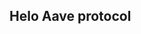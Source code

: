 <html>
    <head>
        <script type="text/javascript" src="node_modules/web3/dist/web3.min.js"></script>
    </head>
    <body>

  <h2>Helo Aave protocol</h2>
        <script>
         
//  Http provider  quick node jss network
//  var provider = 'https://broken-crimson-glitter.quiknode.pro/4f9d0f8b13786e6c6dcab61ac4518a3561ec2b3c/';
//  var web3Provider = new Web3.providers.HttpProvider(provider);
//  var web3 = new Web3(web3Provider);


// Http provider  etherum mainnet network
var web3 = new Web3(new Web3.providers.HttpProvider('https://mainnet.infura.io/v3/b8d33a1adfae4e60a75a93c46f01f068'));console.log(web3);


// ==================create instent abi and contract address ==============================

const stakingAbi = [{"inputs":[{"internalType":"contract IERC20","name":"stakedToken","type":"address"},{"internalType":"contract IERC20","name":"rewardToken","type":"address"},{"internalType":"uint256","name":"cooldownSeconds","type":"uint256"},{"internalType":"uint256","name":"unstakeWindow","type":"uint256"},{"internalType":"address","name":"rewardsVault","type":"address"},{"internalType":"address","name":"emissionManager","type":"address"},{"internalType":"uint128","name":"distributionDuration","type":"uint128"}],"stateMutability":"nonpayable","type":"constructor"},{"anonymous":false,"inputs":[{"indexed":true,"internalType":"address","name":"owner","type":"address"},{"indexed":true,"internalType":"address","name":"spender","type":"address"},{"indexed":false,"internalType":"uint256","name":"value","type":"uint256"}],"name":"Approval","type":"event"},{"anonymous":false,"inputs":[{"indexed":true,"internalType":"address","name":"asset","type":"address"},{"indexed":false,"internalType":"uint256","name":"emission","type":"uint256"}],"name":"AssetConfigUpdated","type":"event"},{"anonymous":false,"inputs":[{"indexed":true,"internalType":"address","name":"asset","type":"address"},{"indexed":false,"internalType":"uint256","name":"index","type":"uint256"}],"name":"AssetIndexUpdated","type":"event"},{"anonymous":false,"inputs":[{"indexed":true,"internalType":"address","name":"user","type":"address"}],"name":"Cooldown","type":"event"},{"anonymous":false,"inputs":[{"indexed":true,"internalType":"address","name":"from","type":"address"},{"indexed":true,"internalType":"address","name":"to","type":"address"},{"indexed":false,"internalType":"uint256","name":"amount","type":"uint256"}],"name":"Redeem","type":"event"},{"anonymous":false,"inputs":[{"indexed":false,"internalType":"address","name":"user","type":"address"},{"indexed":false,"internalType":"uint256","name":"amount","type":"uint256"}],"name":"RewardsAccrued","type":"event"},{"anonymous":false,"inputs":[{"indexed":true,"internalType":"address","name":"from","type":"address"},{"indexed":true,"internalType":"address","name":"to","type":"address"},{"indexed":false,"internalType":"uint256","name":"amount","type":"uint256"}],"name":"RewardsClaimed","type":"event"},{"anonymous":false,"inputs":[{"indexed":false,"internalType":"address","name":"owner","type":"address"},{"indexed":false,"internalType":"uint128","name":"oldValue","type":"uint128"},{"indexed":false,"internalType":"uint128","name":"newValue","type":"uint128"}],"name":"SnapshotDone","type":"event"},{"anonymous":false,"inputs":[{"indexed":true,"internalType":"address","name":"from","type":"address"},{"indexed":true,"internalType":"address","name":"onBehalfOf","type":"address"},{"indexed":false,"internalType":"uint256","name":"amount","type":"uint256"}],"name":"Staked","type":"event"},{"anonymous":false,"inputs":[{"indexed":true,"internalType":"address","name":"from","type":"address"},{"indexed":true,"internalType":"address","name":"to","type":"address"},{"indexed":false,"internalType":"uint256","name":"value","type":"uint256"}],"name":"Transfer","type":"event"},{"anonymous":false,"inputs":[{"indexed":true,"internalType":"address","name":"user","type":"address"},{"indexed":true,"internalType":"address","name":"asset","type":"address"},{"indexed":false,"internalType":"uint256","name":"index","type":"uint256"}],"name":"UserIndexUpdated","type":"event"},{"inputs":[],"name":"COOLDOWN_SECONDS","outputs":[{"internalType":"uint256","name":"","type":"uint256"}],"stateMutability":"view","type":"function"},{"inputs":[],"name":"DISTRIBUTION_END","outputs":[{"internalType":"uint256","name":"","type":"uint256"}],"stateMutability":"view","type":"function"},{"inputs":[],"name":"EMISSION_MANAGER","outputs":[{"internalType":"address","name":"","type":"address"}],"stateMutability":"view","type":"function"},{"inputs":[],"name":"PRECISION","outputs":[{"internalType":"uint8","name":"","type":"uint8"}],"stateMutability":"view","type":"function"},{"inputs":[],"name":"REVISION","outputs":[{"internalType":"uint256","name":"","type":"uint256"}],"stateMutability":"view","type":"function"},{"inputs":[],"name":"REWARDS_VAULT","outputs":[{"internalType":"address","name":"","type":"address"}],"stateMutability":"view","type":"function"},{"inputs":[],"name":"REWARD_TOKEN","outputs":[{"internalType":"contract IERC20","name":"","type":"address"}],"stateMutability":"view","type":"function"},{"inputs":[],"name":"STAKED_TOKEN","outputs":[{"internalType":"contract IERC20","name":"","type":"address"}],"stateMutability":"view","type":"function"},{"inputs":[],"name":"UNSTAKE_WINDOW","outputs":[{"internalType":"uint256","name":"","type":"uint256"}],"stateMutability":"view","type":"function"},{"inputs":[],"name":"_aaveGovernance","outputs":[{"internalType":"contract ITransferHook","name":"","type":"address"}],"stateMutability":"view","type":"function"},{"inputs":[{"internalType":"address","name":"","type":"address"}],"name":"_countsSnapshots","outputs":[{"internalType":"uint256","name":"","type":"uint256"}],"stateMutability":"view","type":"function"},{"inputs":[{"internalType":"address","name":"","type":"address"},{"internalType":"uint256","name":"","type":"uint256"}],"name":"_snapshots","outputs":[{"internalType":"uint128","name":"blockNumber","type":"uint128"},{"internalType":"uint128","name":"value","type":"uint128"}],"stateMutability":"view","type":"function"},{"inputs":[{"internalType":"address","name":"owner","type":"address"},{"internalType":"address","name":"spender","type":"address"}],"name":"allowance","outputs":[{"internalType":"uint256","name":"","type":"uint256"}],"stateMutability":"view","type":"function"},{"inputs":[{"internalType":"address","name":"spender","type":"address"},{"internalType":"uint256","name":"amount","type":"uint256"}],"name":"approve","outputs":[{"internalType":"bool","name":"","type":"bool"}],"stateMutability":"nonpayable","type":"function"},{"inputs":[{"internalType":"address","name":"","type":"address"}],"name":"assets","outputs":[{"internalType":"uint128","name":"emissionPerSecond","type":"uint128"},{"internalType":"uint128","name":"lastUpdateTimestamp","type":"uint128"},{"internalType":"uint256","name":"index","type":"uint256"}],"stateMutability":"view","type":"function"},{"inputs":[{"internalType":"address","name":"account","type":"address"}],"name":"balanceOf","outputs":[{"internalType":"uint256","name":"","type":"uint256"}],"stateMutability":"view","type":"function"},{"inputs":[{"internalType":"address","name":"to","type":"address"},{"internalType":"uint256","name":"amount","type":"uint256"}],"name":"claimRewards","outputs":[],"stateMutability":"nonpayable","type":"function"},{"inputs":[{"components":[{"internalType":"uint128","name":"emissionPerSecond","type":"uint128"},{"internalType":"uint256","name":"totalStaked","type":"uint256"},{"internalType":"address","name":"underlyingAsset","type":"address"}],"internalType":"struct DistributionTypes.AssetConfigInput[]","name":"assetsConfigInput","type":"tuple[]"}],"name":"configureAssets","outputs":[],"stateMutability":"nonpayable","type":"function"},{"inputs":[],"name":"cooldown","outputs":[],"stateMutability":"nonpayable","type":"function"},{"inputs":[],"name":"decimals","outputs":[{"internalType":"uint8","name":"","type":"uint8"}],"stateMutability":"view","type":"function"},{"inputs":[{"internalType":"address","name":"spender","type":"address"},{"internalType":"uint256","name":"subtractedValue","type":"uint256"}],"name":"decreaseAllowance","outputs":[{"internalType":"bool","name":"","type":"bool"}],"stateMutability":"nonpayable","type":"function"},{"inputs":[{"internalType":"uint256","name":"fromCooldownTimestamp","type":"uint256"},{"internalType":"uint256","name":"amountToReceive","type":"uint256"},{"internalType":"address","name":"toAddress","type":"address"},{"internalType":"uint256","name":"toBalance","type":"uint256"}],"name":"getNextCooldownTimestamp","outputs":[{"internalType":"uint256","name":"","type":"uint256"}],"stateMutability":"nonpayable","type":"function"},{"inputs":[{"internalType":"address","name":"staker","type":"address"}],"name":"getTotalRewardsBalance","outputs":[{"internalType":"uint256","name":"","type":"uint256"}],"stateMutability":"view","type":"function"},{"inputs":[{"internalType":"address","name":"user","type":"address"},{"internalType":"address","name":"asset","type":"address"}],"name":"getUserAssetData","outputs":[{"internalType":"uint256","name":"","type":"uint256"}],"stateMutability":"view","type":"function"},{"inputs":[{"internalType":"address","name":"spender","type":"address"},{"internalType":"uint256","name":"addedValue","type":"uint256"}],"name":"increaseAllowance","outputs":[{"internalType":"bool","name":"","type":"bool"}],"stateMutability":"nonpayable","type":"function"},{"inputs":[{"internalType":"contract ITransferHook","name":"aaveGovernance","type":"address"},{"internalType":"string","name":"name","type":"string"},{"internalType":"string","name":"symbol","type":"string"},{"internalType":"uint8","name":"decimals","type":"uint8"}],"name":"initialize","outputs":[],"stateMutability":"nonpayable","type":"function"},{"inputs":[],"name":"name","outputs":[{"internalType":"string","name":"","type":"string"}],"stateMutability":"view","type":"function"},{"inputs":[{"internalType":"address","name":"to","type":"address"},{"internalType":"uint256","name":"amount","type":"uint256"}],"name":"redeem","outputs":[],"stateMutability":"nonpayable","type":"function"},{"inputs":[{"internalType":"address","name":"onBehalfOf","type":"address"},{"internalType":"uint256","name":"amount","type":"uint256"}],"name":"stake","outputs":[],"stateMutability":"nonpayable","type":"function"},{"inputs":[{"internalType":"address","name":"","type":"address"}],"name":"stakerRewardsToClaim","outputs":[{"internalType":"uint256","name":"","type":"uint256"}],"stateMutability":"view","type":"function"},{"inputs":[{"internalType":"address","name":"","type":"address"}],"name":"stakersCooldowns","outputs":[{"internalType":"uint256","name":"","type":"uint256"}],"stateMutability":"view","type":"function"},{"inputs":[],"name":"symbol","outputs":[{"internalType":"string","name":"","type":"string"}],"stateMutability":"view","type":"function"},{"inputs":[],"name":"totalSupply","outputs":[{"internalType":"uint256","name":"","type":"uint256"}],"stateMutability":"view","type":"function"},{"inputs":[{"internalType":"address","name":"recipient","type":"address"},{"internalType":"uint256","name":"amount","type":"uint256"}],"name":"transfer","outputs":[{"internalType":"bool","name":"","type":"bool"}],"stateMutability":"nonpayable","type":"function"},{"inputs":[{"internalType":"address","name":"sender","type":"address"},{"internalType":"address","name":"recipient","type":"address"},{"internalType":"uint256","name":"amount","type":"uint256"}],"name":"transferFrom","outputs":[{"internalType":"bool","name":"","type":"bool"}],"stateMutability":"nonpayable","type":"function"}]





// ========================== start landing smart contract ==========================================

const LandingAbi = [{"anonymous":false,"inputs":[{"indexed":true,"internalType":"address","name":"_reserve","type":"address"},{"indexed":true,"internalType":"address","name":"_user","type":"address"},{"indexed":false,"internalType":"uint256","name":"_amount","type":"uint256"},{"indexed":false,"internalType":"uint256","name":"_borrowRateMode","type":"uint256"},{"indexed":false,"internalType":"uint256","name":"_borrowRate","type":"uint256"},{"indexed":false,"internalType":"uint256","name":"_originationFee","type":"uint256"},{"indexed":false,"internalType":"uint256","name":"_borrowBalanceIncrease","type":"uint256"},{"indexed":true,"internalType":"uint16","name":"_referral","type":"uint16"},{"indexed":false,"internalType":"uint256","name":"_timestamp","type":"uint256"}],"name":"Borrow","type":"event"},{"anonymous":false,"inputs":[{"indexed":true,"internalType":"address","name":"_reserve","type":"address"},{"indexed":true,"internalType":"address","name":"_user","type":"address"},{"indexed":false,"internalType":"uint256","name":"_amount","type":"uint256"},{"indexed":true,"internalType":"uint16","name":"_referral","type":"uint16"},{"indexed":false,"internalType":"uint256","name":"_timestamp","type":"uint256"}],"name":"Deposit","type":"event"},{"anonymous":false,"inputs":[{"indexed":true,"internalType":"address","name":"_target","type":"address"},{"indexed":true,"internalType":"address","name":"_reserve","type":"address"},{"indexed":false,"internalType":"uint256","name":"_amount","type":"uint256"},{"indexed":false,"internalType":"uint256","name":"_totalFee","type":"uint256"},{"indexed":false,"internalType":"uint256","name":"_protocolFee","type":"uint256"},{"indexed":false,"internalType":"uint256","name":"_timestamp","type":"uint256"}],"name":"FlashLoan","type":"event"},{"anonymous":false,"inputs":[{"indexed":true,"internalType":"address","name":"_collateral","type":"address"},{"indexed":true,"internalType":"address","name":"_reserve","type":"address"},{"indexed":true,"internalType":"address","name":"_user","type":"address"},{"indexed":false,"internalType":"uint256","name":"_purchaseAmount","type":"uint256"},{"indexed":false,"internalType":"uint256","name":"_liquidatedCollateralAmount","type":"uint256"},{"indexed":false,"internalType":"uint256","name":"_accruedBorrowInterest","type":"uint256"},{"indexed":false,"internalType":"address","name":"_liquidator","type":"address"},{"indexed":false,"internalType":"bool","name":"_receiveAToken","type":"bool"},{"indexed":false,"internalType":"uint256","name":"_timestamp","type":"uint256"}],"name":"LiquidationCall","type":"event"},{"anonymous":false,"inputs":[{"indexed":true,"internalType":"address","name":"_collateral","type":"address"},{"indexed":true,"internalType":"address","name":"_reserve","type":"address"},{"indexed":true,"internalType":"address","name":"_user","type":"address"},{"indexed":false,"internalType":"uint256","name":"_feeLiquidated","type":"uint256"},{"indexed":false,"internalType":"uint256","name":"_liquidatedCollateralForFee","type":"uint256"},{"indexed":false,"internalType":"uint256","name":"_timestamp","type":"uint256"}],"name":"OriginationFeeLiquidated","type":"event"},{"anonymous":false,"inputs":[{"indexed":true,"internalType":"address","name":"_reserve","type":"address"},{"indexed":true,"internalType":"address","name":"_user","type":"address"},{"indexed":false,"internalType":"uint256","name":"_newStableRate","type":"uint256"},{"indexed":false,"internalType":"uint256","name":"_borrowBalanceIncrease","type":"uint256"},{"indexed":false,"internalType":"uint256","name":"_timestamp","type":"uint256"}],"name":"RebalanceStableBorrowRate","type":"event"},{"anonymous":false,"inputs":[{"indexed":true,"internalType":"address","name":"_reserve","type":"address"},{"indexed":true,"internalType":"address","name":"_user","type":"address"},{"indexed":false,"internalType":"uint256","name":"_amount","type":"uint256"},{"indexed":false,"internalType":"uint256","name":"_timestamp","type":"uint256"}],"name":"RedeemUnderlying","type":"event"},{"anonymous":false,"inputs":[{"indexed":true,"internalType":"address","name":"_reserve","type":"address"},{"indexed":true,"internalType":"address","name":"_user","type":"address"},{"indexed":true,"internalType":"address","name":"_repayer","type":"address"},{"indexed":false,"internalType":"uint256","name":"_amountMinusFees","type":"uint256"},{"indexed":false,"internalType":"uint256","name":"_fees","type":"uint256"},{"indexed":false,"internalType":"uint256","name":"_borrowBalanceIncrease","type":"uint256"},{"indexed":false,"internalType":"uint256","name":"_timestamp","type":"uint256"}],"name":"Repay","type":"event"},{"anonymous":false,"inputs":[{"indexed":true,"internalType":"address","name":"_reserve","type":"address"},{"indexed":true,"internalType":"address","name":"_user","type":"address"}],"name":"ReserveUsedAsCollateralDisabled","type":"event"},{"anonymous":false,"inputs":[{"indexed":true,"internalType":"address","name":"_reserve","type":"address"},{"indexed":true,"internalType":"address","name":"_user","type":"address"}],"name":"ReserveUsedAsCollateralEnabled","type":"event"},{"anonymous":false,"inputs":[{"indexed":true,"internalType":"address","name":"_reserve","type":"address"},{"indexed":true,"internalType":"address","name":"_user","type":"address"},{"indexed":false,"internalType":"uint256","name":"_newRateMode","type":"uint256"},{"indexed":false,"internalType":"uint256","name":"_newRate","type":"uint256"},{"indexed":false,"internalType":"uint256","name":"_borrowBalanceIncrease","type":"uint256"},{"indexed":false,"internalType":"uint256","name":"_timestamp","type":"uint256"}],"name":"Swap","type":"event"},{"constant":true,"inputs":[],"name":"LENDINGPOOL_REVISION","outputs":[{"internalType":"uint256","name":"","type":"uint256"}],"payable":false,"stateMutability":"view","type":"function"},{"constant":true,"inputs":[],"name":"UINT_MAX_VALUE","outputs":[{"internalType":"uint256","name":"","type":"uint256"}],"payable":false,"stateMutability":"view","type":"function"},{"constant":true,"inputs":[],"name":"addressesProvider","outputs":[{"internalType":"contract LendingPoolAddressesProvider","name":"","type":"address"}],"payable":false,"stateMutability":"view","type":"function"},{"constant":false,"inputs":[{"internalType":"address","name":"_reserve","type":"address"},{"internalType":"uint256","name":"_amount","type":"uint256"},{"internalType":"uint256","name":"_interestRateMode","type":"uint256"},{"internalType":"uint16","name":"_referralCode","type":"uint16"}],"name":"borrow","outputs":[],"payable":false,"stateMutability":"nonpayable","type":"function"},{"constant":true,"inputs":[],"name":"core","outputs":[{"internalType":"contract LendingPoolCore","name":"","type":"address"}],"payable":false,"stateMutability":"view","type":"function"},{"constant":true,"inputs":[],"name":"dataProvider","outputs":[{"internalType":"contract LendingPoolDataProvider","name":"","type":"address"}],"payable":false,"stateMutability":"view","type":"function"},{"constant":false,"inputs":[{"internalType":"address","name":"_reserve","type":"address"},{"internalType":"uint256","name":"_amount","type":"uint256"},{"internalType":"uint16","name":"_referralCode","type":"uint16"}],"name":"deposit","outputs":[],"payable":true,"stateMutability":"payable","type":"function"},{"constant":false,"inputs":[{"internalType":"address","name":"_receiver","type":"address"},{"internalType":"address","name":"_reserve","type":"address"},{"internalType":"uint256","name":"_amount","type":"uint256"},{"internalType":"bytes","name":"_params","type":"bytes"}],"name":"flashLoan","outputs":[],"payable":false,"stateMutability":"nonpayable","type":"function"},{"constant":true,"inputs":[{"internalType":"address","name":"_reserve","type":"address"}],"name":"getReserveConfigurationData","outputs":[{"internalType":"uint256","name":"ltv","type":"uint256"},{"internalType":"uint256","name":"liquidationThreshold","type":"uint256"},{"internalType":"uint256","name":"liquidationBonus","type":"uint256"},{"internalType":"address","name":"interestRateStrategyAddress","type":"address"},{"internalType":"bool","name":"usageAsCollateralEnabled","type":"bool"},{"internalType":"bool","name":"borrowingEnabled","type":"bool"},{"internalType":"bool","name":"stableBorrowRateEnabled","type":"bool"},{"internalType":"bool","name":"isActive","type":"bool"}],"payable":false,"stateMutability":"view","type":"function"},{"constant":true,"inputs":[{"internalType":"address","name":"_reserve","type":"address"}],"name":"getReserveData","outputs":[{"internalType":"uint256","name":"totalLiquidity","type":"uint256"},{"internalType":"uint256","name":"availableLiquidity","type":"uint256"},{"internalType":"uint256","name":"totalBorrowsStable","type":"uint256"},{"internalType":"uint256","name":"totalBorrowsVariable","type":"uint256"},{"internalType":"uint256","name":"liquidityRate","type":"uint256"},{"internalType":"uint256","name":"variableBorrowRate","type":"uint256"},{"internalType":"uint256","name":"stableBorrowRate","type":"uint256"},{"internalType":"uint256","name":"averageStableBorrowRate","type":"uint256"},{"internalType":"uint256","name":"utilizationRate","type":"uint256"},{"internalType":"uint256","name":"liquidityIndex","type":"uint256"},{"internalType":"uint256","name":"variableBorrowIndex","type":"uint256"},{"internalType":"address","name":"aTokenAddress","type":"address"},{"internalType":"uint40","name":"lastUpdateTimestamp","type":"uint40"}],"payable":false,"stateMutability":"view","type":"function"},{"constant":true,"inputs":[],"name":"getReserves","outputs":[{"internalType":"address[]","name":"","type":"address[]"}],"payable":false,"stateMutability":"view","type":"function"},{"constant":true,"inputs":[{"internalType":"address","name":"_user","type":"address"}],"name":"getUserAccountData","outputs":[{"internalType":"uint256","name":"totalLiquidityETH","type":"uint256"},{"internalType":"uint256","name":"totalCollateralETH","type":"uint256"},{"internalType":"uint256","name":"totalBorrowsETH","type":"uint256"},{"internalType":"uint256","name":"totalFeesETH","type":"uint256"},{"internalType":"uint256","name":"availableBorrowsETH","type":"uint256"},{"internalType":"uint256","name":"currentLiquidationThreshold","type":"uint256"},{"internalType":"uint256","name":"ltv","type":"uint256"},{"internalType":"uint256","name":"healthFactor","type":"uint256"}],"payable":false,"stateMutability":"view","type":"function"},{"constant":true,"inputs":[{"internalType":"address","name":"_reserve","type":"address"},{"internalType":"address","name":"_user","type":"address"}],"name":"getUserReserveData","outputs":[{"internalType":"uint256","name":"currentATokenBalance","type":"uint256"},{"internalType":"uint256","name":"currentBorrowBalance","type":"uint256"},{"internalType":"uint256","name":"principalBorrowBalance","type":"uint256"},{"internalType":"uint256","name":"borrowRateMode","type":"uint256"},{"internalType":"uint256","name":"borrowRate","type":"uint256"},{"internalType":"uint256","name":"liquidityRate","type":"uint256"},{"internalType":"uint256","name":"originationFee","type":"uint256"},{"internalType":"uint256","name":"variableBorrowIndex","type":"uint256"},{"internalType":"uint256","name":"lastUpdateTimestamp","type":"uint256"},{"internalType":"bool","name":"usageAsCollateralEnabled","type":"bool"}],"payable":false,"stateMutability":"view","type":"function"},{"constant":false,"inputs":[{"internalType":"contract LendingPoolAddressesProvider","name":"_addressesProvider","type":"address"}],"name":"initialize","outputs":[],"payable":false,"stateMutability":"nonpayable","type":"function"},{"constant":false,"inputs":[{"internalType":"address","name":"_collateral","type":"address"},{"internalType":"address","name":"_reserve","type":"address"},{"internalType":"address","name":"_user","type":"address"},{"internalType":"uint256","name":"_purchaseAmount","type":"uint256"},{"internalType":"bool","name":"_receiveAToken","type":"bool"}],"name":"liquidationCall","outputs":[],"payable":true,"stateMutability":"payable","type":"function"},{"constant":true,"inputs":[],"name":"parametersProvider","outputs":[{"internalType":"contract LendingPoolParametersProvider","name":"","type":"address"}],"payable":false,"stateMutability":"view","type":"function"},{"constant":false,"inputs":[{"internalType":"address","name":"_reserve","type":"address"},{"internalType":"address","name":"_user","type":"address"}],"name":"rebalanceStableBorrowRate","outputs":[],"payable":false,"stateMutability":"nonpayable","type":"function"},{"constant":false,"inputs":[{"internalType":"address","name":"_reserve","type":"address"},{"internalType":"address payable","name":"_user","type":"address"},{"internalType":"uint256","name":"_amount","type":"uint256"},{"internalType":"uint256","name":"_aTokenBalanceAfterRedeem","type":"uint256"}],"name":"redeemUnderlying","outputs":[],"payable":false,"stateMutability":"nonpayable","type":"function"},{"constant":false,"inputs":[{"internalType":"address","name":"_reserve","type":"address"},{"internalType":"uint256","name":"_amount","type":"uint256"},{"internalType":"address payable","name":"_onBehalfOf","type":"address"}],"name":"repay","outputs":[],"payable":true,"stateMutability":"payable","type":"function"},{"constant":false,"inputs":[{"internalType":"address","name":"_reserve","type":"address"},{"internalType":"bool","name":"_useAsCollateral","type":"bool"}],"name":"setUserUseReserveAsCollateral","outputs":[],"payable":false,"stateMutability":"nonpayable","type":"function"},{"constant":false,"inputs":[{"internalType":"address","name":"_reserve","type":"address"}],"name":"swapBorrowRateMode","outputs":[],"payable":false,"stateMutability":"nonpayable","type":"function"}]


// ================================ Start Aave token Abi ==============================================

const aaveTokenAbi = [{"inputs":[],"stateMutability":"nonpayable","type":"constructor"},{"anonymous":false,"inputs":[{"indexed":true,"internalType":"address","name":"owner","type":"address"},{"indexed":true,"internalType":"address","name":"spender","type":"address"},{"indexed":false,"internalType":"uint256","name":"value","type":"uint256"}],"name":"Approval","type":"event"},{"anonymous":false,"inputs":[{"indexed":true,"internalType":"address","name":"delegator","type":"address"},{"indexed":true,"internalType":"address","name":"delegatee","type":"address"},{"indexed":false,"internalType":"enum IGovernancePowerDelegationToken.DelegationType","name":"delegationType","type":"uint8"}],"name":"DelegateChanged","type":"event"},{"anonymous":false,"inputs":[{"indexed":true,"internalType":"address","name":"user","type":"address"},{"indexed":false,"internalType":"uint256","name":"amount","type":"uint256"},{"indexed":false,"internalType":"enum IGovernancePowerDelegationToken.DelegationType","name":"delegationType","type":"uint8"}],"name":"DelegatedPowerChanged","type":"event"},{"anonymous":false,"inputs":[{"indexed":true,"internalType":"address","name":"from","type":"address"},{"indexed":true,"internalType":"address","name":"to","type":"address"},{"indexed":false,"internalType":"uint256","name":"value","type":"uint256"}],"name":"Transfer","type":"event"},{"inputs":[],"name":"DELEGATE_BY_TYPE_TYPEHASH","outputs":[{"internalType":"bytes32","name":"","type":"bytes32"}],"stateMutability":"view","type":"function"},{"inputs":[],"name":"DELEGATE_TYPEHASH","outputs":[{"internalType":"bytes32","name":"","type":"bytes32"}],"stateMutability":"view","type":"function"},{"inputs":[],"name":"DOMAIN_SEPARATOR","outputs":[{"internalType":"bytes32","name":"","type":"bytes32"}],"stateMutability":"view","type":"function"},{"inputs":[],"name":"EIP712_REVISION","outputs":[{"internalType":"bytes","name":"","type":"bytes"}],"stateMutability":"view","type":"function"},{"inputs":[],"name":"PERMIT_TYPEHASH","outputs":[{"internalType":"bytes32","name":"","type":"bytes32"}],"stateMutability":"view","type":"function"},{"inputs":[],"name":"REVISION","outputs":[{"internalType":"uint256","name":"","type":"uint256"}],"stateMutability":"view","type":"function"},{"inputs":[],"name":"_aaveGovernance","outputs":[{"internalType":"contract ITransferHook","name":"","type":"address"}],"stateMutability":"view","type":"function"},{"inputs":[{"internalType":"address","name":"","type":"address"}],"name":"_nonces","outputs":[{"internalType":"uint256","name":"","type":"uint256"}],"stateMutability":"view","type":"function"},{"inputs":[{"internalType":"address","name":"","type":"address"},{"internalType":"uint256","name":"","type":"uint256"}],"name":"_votingSnapshots","outputs":[{"internalType":"uint128","name":"blockNumber","type":"uint128"},{"internalType":"uint128","name":"value","type":"uint128"}],"stateMutability":"view","type":"function"},{"inputs":[{"internalType":"address","name":"","type":"address"}],"name":"_votingSnapshotsCounts","outputs":[{"internalType":"uint256","name":"","type":"uint256"}],"stateMutability":"view","type":"function"},{"inputs":[{"internalType":"address","name":"owner","type":"address"},{"internalType":"address","name":"spender","type":"address"}],"name":"allowance","outputs":[{"internalType":"uint256","name":"","type":"uint256"}],"stateMutability":"view","type":"function"},{"inputs":[{"internalType":"address","name":"spender","type":"address"},{"internalType":"uint256","name":"amount","type":"uint256"}],"name":"approve","outputs":[{"internalType":"bool","name":"","type":"bool"}],"stateMutability":"nonpayable","type":"function"},{"inputs":[{"internalType":"address","name":"account","type":"address"}],"name":"balanceOf","outputs":[{"internalType":"uint256","name":"","type":"uint256"}],"stateMutability":"view","type":"function"},{"inputs":[],"name":"decimals","outputs":[{"internalType":"uint8","name":"","type":"uint8"}],"stateMutability":"view","type":"function"},{"inputs":[{"internalType":"address","name":"spender","type":"address"},{"internalType":"uint256","name":"subtractedValue","type":"uint256"}],"name":"decreaseAllowance","outputs":[{"internalType":"bool","name":"","type":"bool"}],"stateMutability":"nonpayable","type":"function"},{"inputs":[{"internalType":"address","name":"delegatee","type":"address"}],"name":"delegate","outputs":[],"stateMutability":"nonpayable","type":"function"},{"inputs":[{"internalType":"address","name":"delegatee","type":"address"},{"internalType":"uint256","name":"nonce","type":"uint256"},{"internalType":"uint256","name":"expiry","type":"uint256"},{"internalType":"uint8","name":"v","type":"uint8"},{"internalType":"bytes32","name":"r","type":"bytes32"},{"internalType":"bytes32","name":"s","type":"bytes32"}],"name":"delegateBySig","outputs":[],"stateMutability":"nonpayable","type":"function"},{"inputs":[{"internalType":"address","name":"delegatee","type":"address"},{"internalType":"enum IGovernancePowerDelegationToken.DelegationType","name":"delegationType","type":"uint8"}],"name":"delegateByType","outputs":[],"stateMutability":"nonpayable","type":"function"},{"inputs":[{"internalType":"address","name":"delegatee","type":"address"},{"internalType":"enum IGovernancePowerDelegationToken.DelegationType","name":"delegationType","type":"uint8"},{"internalType":"uint256","name":"nonce","type":"uint256"},{"internalType":"uint256","name":"expiry","type":"uint256"},{"internalType":"uint8","name":"v","type":"uint8"},{"internalType":"bytes32","name":"r","type":"bytes32"},{"internalType":"bytes32","name":"s","type":"bytes32"}],"name":"delegateByTypeBySig","outputs":[],"stateMutability":"nonpayable","type":"function"},{"inputs":[{"internalType":"address","name":"delegator","type":"address"},{"internalType":"enum IGovernancePowerDelegationToken.DelegationType","name":"delegationType","type":"uint8"}],"name":"getDelegateeByType","outputs":[{"internalType":"address","name":"","type":"address"}],"stateMutability":"view","type":"function"},{"inputs":[{"internalType":"address","name":"user","type":"address"},{"internalType":"uint256","name":"blockNumber","type":"uint256"},{"internalType":"enum IGovernancePowerDelegationToken.DelegationType","name":"delegationType","type":"uint8"}],"name":"getPowerAtBlock","outputs":[{"internalType":"uint256","name":"","type":"uint256"}],"stateMutability":"view","type":"function"},{"inputs":[{"internalType":"address","name":"user","type":"address"},{"internalType":"enum IGovernancePowerDelegationToken.DelegationType","name":"delegationType","type":"uint8"}],"name":"getPowerCurrent","outputs":[{"internalType":"uint256","name":"","type":"uint256"}],"stateMutability":"view","type":"function"},{"inputs":[{"internalType":"address","name":"spender","type":"address"},{"internalType":"uint256","name":"addedValue","type":"uint256"}],"name":"increaseAllowance","outputs":[{"internalType":"bool","name":"","type":"bool"}],"stateMutability":"nonpayable","type":"function"},{"inputs":[],"name":"initialize","outputs":[],"stateMutability":"nonpayable","type":"function"},{"inputs":[],"name":"name","outputs":[{"internalType":"string","name":"","type":"string"}],"stateMutability":"view","type":"function"},{"inputs":[{"internalType":"address","name":"owner","type":"address"},{"internalType":"address","name":"spender","type":"address"},{"internalType":"uint256","name":"value","type":"uint256"},{"internalType":"uint256","name":"deadline","type":"uint256"},{"internalType":"uint8","name":"v","type":"uint8"},{"internalType":"bytes32","name":"r","type":"bytes32"},{"internalType":"bytes32","name":"s","type":"bytes32"}],"name":"permit","outputs":[],"stateMutability":"nonpayable","type":"function"},{"inputs":[],"name":"symbol","outputs":[{"internalType":"string","name":"","type":"string"}],"stateMutability":"view","type":"function"},{"inputs":[],"name":"totalSupply","outputs":[{"internalType":"uint256","name":"","type":"uint256"}],"stateMutability":"view","type":"function"},{"inputs":[{"internalType":"uint256","name":"blockNumber","type":"uint256"}],"name":"totalSupplyAt","outputs":[{"internalType":"uint256","name":"","type":"uint256"}],"stateMutability":"view","type":"function"},{"inputs":[{"internalType":"address","name":"recipient","type":"address"},{"internalType":"uint256","name":"amount","type":"uint256"}],"name":"transfer","outputs":[{"internalType":"bool","name":"","type":"bool"}],"stateMutability":"nonpayable","type":"function"},{"inputs":[{"internalType":"address","name":"sender","type":"address"},{"internalType":"address","name":"recipient","type":"address"},{"internalType":"uint256","name":"amount","type":"uint256"}],"name":"transferFrom","outputs":[{"internalType":"bool","name":"","type":"bool"}],"stateMutability":"nonpayable","type":"function"}]
//================================= start AAVE  staking smart contract =================================

var stakingAddress = "0x4da27a545c0c5B758a6BA100e3a049001de870f5";
const stakingContract = new web3.eth.Contract(stakingAbi, stakingAddress);
//console.log(contract);

// call function and
 const balance = async () => {


       var staked = await stakingContract.methods.balanceOf("0xa1f87439ed1abe722230a8382f7226815dfd664c").call();
       //console.log("staked Balance =====>", balance);
       var staked2 = 0;
       staked2 = staked/1000000000000000000;
       console.log("staked Blannce =====>" , staked);

     
        var getTotalRewardsBalance1 = await stakingContract.methods. getTotalRewardsBalance("0xa1f87439ed1abe722230a8382f7226815dfd664c").call();
        //console.log("getTotalRewardsBalance =====>",getTotalRewardsBalance);
       var getTotalRewardsBalance2 = 0;
       getTotalRewardsBalance2 = getTotalRewardsBalance1/1000000000000000000;
       console.log("getTotalRewardsBalance =====>" , getTotalRewardsBalance2);


        var stakerRewardsToClaim1 = await stakingContract.methods. stakerRewardsToClaim("0xa1f87439ed1abe722230a8382f7226815dfd664c").call();
        //console.log("stakerRewardsToClaim =====>",stakerRewardsToClaim);
       var stakerRewardsToClaim2 = 0;
       stakerRewardsToClaim2 = stakerRewardsToClaim1/1000000000000000000;
       console.log("stakerRewardsToClaim =====>" , stakerRewardsToClaim2);
        //web3.eth.getBlockNumber().then((result) => {
          //  console.log("Latest Ethereum Block is ", result);
        //});

          //var name = await contract.methods.name().call();
       //console.log("name =====>", name);

       //var totalSupply = await contract.methods.totalSupply().call();
       //console.log("totalSupply =====>", totalSupply);
    
     }
     balance();

//============================================= start landing smart contract ==========================


var landingAdress = "0xC1eC30dfD855c287084Bf6e14ae2FDD0246Baf0d";
const landeingContract = new web3.eth.Contract(LandingAbi, landingAdress);

const landing = async () => {
   
       
    var getUserAccountData1 = await landeingContract.methods.getUserAccountData("0x57f564132f6791c6a73e48d8f9ec76f146e6f60e").call();
    //console.log("getUserAccountData =====>", getUserAccountData);
    var bal = 0;
    getUserAccountData2 = getUserAccountData1/1000000000000000000;
       console.log("getUserAccountData =====" , getUserAccountData2);
    }  
landing();


// =========================================== start AAVe token contract =====================================

var aaveTokenAddress = "0x7Fc66500c84A76Ad7e9c93437bFc5Ac33E2DDaE9";
const aaveTokencontract = new web3.eth.Contract(aaveTokenAbi, aaveTokenAddress);
//console.log(contract);
// call function and


 const test = async () => {


       //var balance = await aaveTokencontract.methods.balanceOf("0x7Fc66500c84A76Ad7e9c93437bFc5Ac33E2DDaE9").call();
       //console.log("aaveTokenBalance =====>", balance);
       var balance = await aaveTokencontract.methods.balanceOf("0x7Fc66500c84A76Ad7e9c93437bFc5Ac33E2DDaE9").call();
       //console.log("aaveTokenBalance =====>", balance);
       var bal = 0;
       bal = balance/1000000000000000000;
       console.log("bal" , bal);
   

      //  var totalSupply = await contract.methods.totalSupply().call();
      //  console.log("totalSupply =====>", totalSupply);

    }
    test();
    


//  var decode =  web3.toUtf8('0x14872dc760f33532684e68e1b6d5fd3f71ba7b07dee76bdb2b084f28b74233ef').call();
//  console.log(decode);


 //var decode = web3.utils.toAscii('0x14872dc760f33532684e68e1b6d5fd3f71ba7b07dee76bdb2b084f28b74233ef');
 //console.log(decode);
 


        </script>
    </body>
</html>
